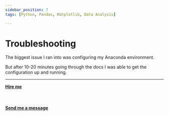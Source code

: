 ```yaml
---
sidebar_position: 7
tags: [Python, Pandas, Matplotlib, Data Analysis]

---
```


# Troubleshooting

The biggest issue I ran into was configuring my Anaconda environment.

But after 10-20 minutes going through the docs I was able to get the configuration up and running.

<hr></hr>

<a href="https://calendly.com/mattherzog/business-chat" target="_blank"><b><u>Hire me</u></b></a>
<br></br>
<br></br>
<a href="mailto:matt@mattherzog.me" target="_blank"><b><u>Send me a message</u></b></a>